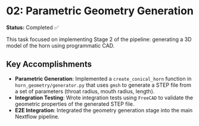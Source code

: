 # 02: Parametric Geometry Generation

**Status:** Completed ✅

This task focused on implementing Stage 2 of the pipeline: generating a 3D model of the horn using programmatic CAD.

## Key Accomplishments

- **Parametric Generation**: Implemented a `create_conical_horn` function in `horn_geometry/generator.py` that uses `gmsh` to generate a STEP file from a set of parameters (throat radius, mouth radius, length).
- **Integration Testing**: Wrote integration tests using `FreeCAD` to validate the geometric properties of the generated STEP file.
- **E2E Integration**: Integrated the geometry generation stage into the main Nextflow pipeline. 